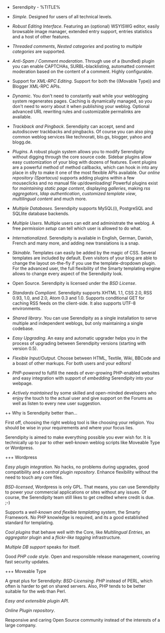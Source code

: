 + Serendipity - %TITLE%

* *Simple*. Designed for users of all technical levels.

* *Robust Editing Interface*. Featuring an (optional) WSYISWG editor, easily browsable image manager, extended entry support, entries statistics and a host of other features.

* *Threaded comments*, *Nested categories* and posting to *multiple categories* are supported.

* *Anti-Spam / Comment moderation*. Through use of a (bundled) plugin you can enable CAPTCHAs, SURBL-blacklisting, automatted comment moderation based on the content of a comment. Highly configurable.

* Support for *XML-RPC Editing*. Support for both the ((Movable Type)) and Blogger XML-RPC APIs.

* *Dynamic*. You don't need to constantly wait while your weblogging system regenerates pages. Caching is dynamically managed, so you don't need to worry about it when publishing your weblog. Optional advanced URL rewriting rules and customizable permalinks are available.

* *Trackback and Pingback*. Serendipity can accept, send and autodiscover trackbacks and pingbacks. Of course you can also ping common weblog services like technorati, blo.gs, blogger, yahoo and blogg.de.

* *Plugins*. A robust plugin system allows you to modify Serendipity without digging through the core source code. Sidebar plugins allow easy customization of your blog with dozens of features. Event plugins are a powerful method of method callbacks, which can hook in into any place in s9y to make it one of the most flexible APIs available. Our *online repository (Spartacus)* supports adding plugins within a few mouseclicks and no manual file up/downloading! Powerful plugins exist for *maintaining static page content*, displaying *galleries*, making *rss aggregators*, *ldap authentication*, *customized template view*, *multilingual content* and much more.

* *Multiple Databases*. Serendipity supports MySQL(i), PostgreSQL and SQLlite database backends.

* *Multiple Users*. Multiple users can edit and administrate the weblog. A free *permission setup* can tell which user is allowed to do what.

* *Internationalized*. Serendipity is available in English, German, Danish, French and many more, and adding new translations is a snap.

* *Skinable*. Templates can easily be added by the magic of CSS. Several templates are included by default. Even visitors of your blog are able to change the layout on-the-fly if you use the template-dropdown plugin. For the advanced user, the full flexibility of the Smarty templating engine allows to change every aspect of the Serendipity look. 

* Open Source. Serendipity is licensed under the *BSD License*.

* *Standards Compliant*. Serendipity supports XHTML 1.1, CSS 2.0, RSS 0.93, 1.0, and 2.0, Atom 0.3 and 1.0. Supports conditional GET for caching RSS feeds on the client-side. It also supports UTF-8 environments.

* *Shared library*. You can use Serendipity as a single installation to serve multiple and independent weblogs, but only maintaining a single codebase.

* *Easy Upgrading*. An easy and automatic upgrader helps you in the process of upgrading between Serendipity versions (starting with version 0.5).

* *Flexible Input/Output*. Choose between HTML, Textile, Wiki, BBCode and a boast of other markups. For both users and your editors!

* *PHP-powered* to fulfill the needs of ever-growing PHP-enabled websites and easy integration with support of *embedding* Serendipity into your webpage.

* *Actively maintained* by some skilled and open-minded developers who enjoy the touch to the actual user and give support on the Forums as well as listen to every new user suggestion.

++ Why is Serendipity better than...

First off, choosing the right weblog tool is like choosing your religion. You should be wise in your requirements and where your focus lies.

Serendipity is aimed to make everything possible you ever wish for. It is technically up to par to other well-known weblog scripts like Moveable Type or Wordpress.

+++ Wordpress

*Easy plugin integration*. No hacks, no problems during upgrades, good compatibility and a *central plugin repository*. Enhance flexibility without the need to touch any core files.

*BSD-licensed*, Wordpress is only GPL. That means, you can use Serendipity to power your commercial applications or sites without any issues. Of course, the Serendipity team still likes to get credited where credit is due. ;-)

Supports a *well-known and flexible templating system*, the Smarty Framework. No PHP knowledge is required, and its a good established standard for templating.

*Cool plugins* that behave well with the Core, like *Multilingual Entries*, an *aggregator* plugin and a *flickr-like tagging* infrastructure.

*Multiple DB support* speaks for itself.

Good *PHP code style*. Open and responsible release management, covering fast security updates.

+++ Moveable Type

A great plus for Serendipity: *BSD-Licensing*. *PHP* instead of PERL, which often is harder to get on shared servers. Also, PHP tends to be better suitable for the web than Perl.

*Easy and extensible plugin API*.

*Online Plugin repository*.

Responsive and caring Open Source community instead of the interests of a large company.
